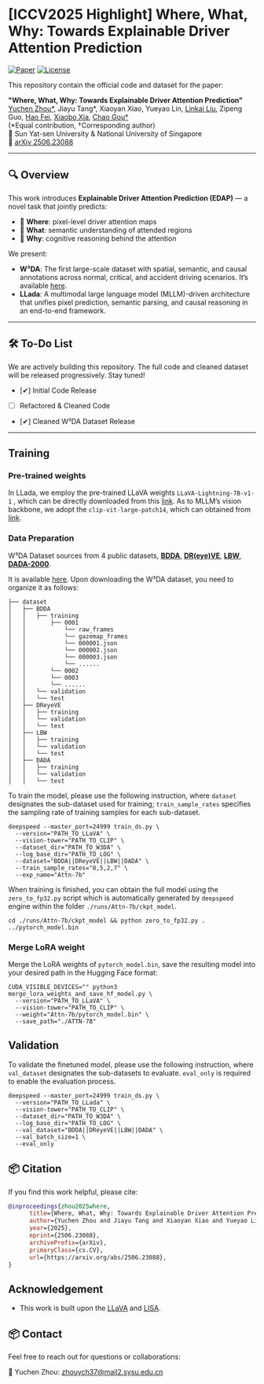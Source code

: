 # [ICCV2025 Highlight] Where, What, Why: Towards Explainable Driver Attention Prediction

[![Paper](https://img.shields.io/badge/Paper-ArXiv-red)](https://arxiv.org/abs/2506.23088)
[![License](https://img.shields.io/badge/license-MIT-blue.svg)](LICENSE)

This repository contain the official code and dataset for the paper:

**"Where, What, Why: Towards Explainable Driver Attention Prediction"**  
[Yuchen Zhou\*](https://yuchen2199.github.io/), Jiayu Tang\*, Xiaoyan Xiao, Yueyao Lin, [Linkai Liu](https://liulinkai.github.io/), Zipeng Guo, [Hao Fei](https://haofei.vip/), [Xiaobo Xia](https://xiaoboxia.github.io/), [Chao Gou†](https://chaogou.github.io/)  
(*Equal contribution, †Corresponding author)  
📍 Sun Yat-sen University & National University of Singapore  
📄 [arXiv 2506.23088](https://arxiv.org/abs/2506.23088)

---

## 🔍 Overview

This work introduces **Explainable Driver Attention Prediction (EDAP)** — a novel task that jointly predicts:

- 🧭 **Where**: pixel-level driver attention maps  
- 🧩 **What**: semantic understanding of attended regions  
- 🧠 **Why**: cognitive reasoning behind the attention

We present:

- **W³DA**: The first large-scale dataset with spatial, semantic, and causal annotations across normal, critical, and accident driving scenarios. It’s available [here](https://huggingface.co/datasets/JYT4chenxiyuxi/W3DA/tree/main).
- **LLada**: A multimodal large language model (MLLM)-driven architecture that unifies pixel prediction, semantic parsing, and causal reasoning in an end-to-end framework.

---

## 🛠️ To-Do List

We are actively building this repository. The full code and cleaned dataset will be released progressively. Stay tuned!

- [✔] Initial Code Release
- [ ] Refactored & Cleaned Code
- [✔] Cleaned W³DA Dataset Release
---

## Training

### Pre-trained weights

In LLada, we employ the pre-trained LLaVA weights `LLaVA-Lightning-7B-v1-1` , which can be directly downloaded from this [link](https://huggingface.co/mmaaz60/LLaVA-7B-Lightening-v1-1). As to MLLM’s vision backbone, we adopt the `clip-vit-large-patch14`, which can obtained from [link](https://huggingface.co/openai/clip-vit-large-patch14).

### Data Preparation

W³DA Dataset sources from 4 public datasets, [**BDDA**](http://bdd-data.berkeley.edu/download.html), [**DR(eye)VE**](https://aimagelab.ing.unimore.it/imagelab/page.asp?IdPage=8), [**LBW**](https://github.com/Kasai2020/look_both_ways?tab=readme-ov-file), [**DADA-2000**](https://github.com/JWFangit/LOTVS-DADA). 

It is available [here](https://huggingface.co/datasets/JYT4chenxiyuxi/W3DA/tree/main). Upon downloading the W³DA dataset, you need to organize it as follows:

```
├── dataset
│   ├── BDDA
│   │   ├── training
│   │       ├── 0001
│   │       	└── raw_frames
│   │       	└── gazemap_frames
│   │       	└── 000001.json
│   │       	└── 000002.json
│   │       	└── 000003.json
│   │       	└── ......
│   │       └── 0002
│   │       └── 0003
│   │       └── ......
│   │   └── validation
│   │   └── test
│   ├── DReyeVE
│   │   ├── training
│   │   └── validation
│   │   └── test
│   ├── LBW
│   │   ├── training
│   │   └── validation
│   │   └── test
│   ├── DADA
│   │   ├── training
│   │   └── validation
│   │   └── test
```

To train the model, please use the following instruction, where `dataset` designates the sub-dataset used for training; `train_sample_rates` specifies the sampling rate of training samples for each sub-dataset.

```
deepspeed --master_port=24999 train_ds.py \
  --version="PATH_TO_LLaVA" \
  --vision-tower="PATH_TO_CLIP" \
  --dataset_dir="PATH_TO_W3DA" \
  --log_base_dir="PATH_TO_LOG" \
  --dataset="BDDA||DReyeVE||LBW||DADA" \
  --train_sample_rates="8,5,2,7" \
  --exp_name="Attn-7b"
```

When training is finished, you can obtain the full model using the `zero_to_fp32.py` script which is automatically generated by `deepspeed` engine within the folder `./runs/Attn-7b/ckpt_model`.

```
cd ./runs/Attn-7b/ckpt_model && python zero_to_fp32.py . ../pytorch_model.bin
```

### Merge LoRA weight

Merge the LoRA weights of `pytorch_model.bin`, save the resulting model into your desired path in the Hugging Face format:

```
CUDA_VISIBLE_DEVICES="" python3 merge_lora_weights_and_save_hf_model.py \
  --version="PATH_TO_LLaVA" \
  --vision-tower="PATH_TO_CLIP" \
  --weight="Attn-7b/pytorch_model.bin" \
  --save_path="./ATTN-7B"
```

## Validation

To validate the finetuned model, please use the following instruction, where `val_dataset` designates the sub-datasets to evaluate. `eval_only` is required to enable the evaluation process.

```
deepspeed --master_port=24999 train_ds.py \
  --version="PATH_TO_LLada" \
  --vision-tower="PATH_TO_CLIP" \
  --dataset_dir="PATH_TO_W3DA" \
  --log_base_dir="PATH_TO_LOG" \
  --val_dataset="BDDA||DReyeVE||LBW||DADA" \
  --val_batch_size=1 \
  --eval_only
```


## 📦 Citation

If you find this work helpful, please cite:

```bibtex
@inproceedings{zhou2025where,
      title={Where, What, Why: Towards Explainable Driver Attention Prediction}, 
      author={Yuchen Zhou and Jiayu Tang and Xiaoyan Xiao and Yueyao Lin and Linkai Liu and Zipeng Guo and Hao Fei and Xiaobo Xia and Chao Gou},
      year={2025},
      eprint={2506.23088},
      archivePrefix={arXiv},
      primaryClass={cs.CV},
      url={https://arxiv.org/abs/2506.23088}, 
}
```

## Acknowledgement

-  This work is built upon the [LLaVA](https://github.com/haotian-liu/LLaVA) and  [LISA](https://github.com/dvlab-research/LISA). 

## 📦 Contact
Feel free to reach out for questions or collaborations:

📧 Yuchen Zhou: zhouych37@mail2.sysu.edu.cn

